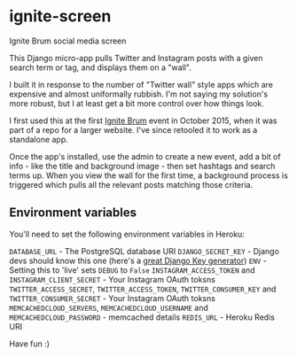 # ignite-screen
Ignite Brum social media screen

This Django micro-app pulls Twitter and Instagram posts with a given search term or tag, and displays them on a "wall".

I built it in response to the number of "Twitter wall" style apps which are expensive and almost uniformally rubbish. I'm
not saying my solution's more robust, but I at least get a bit more control over how things look.

I first used this at the first [Ignite Brum](http://ignitebrum.com/) event in October 2015, when it was part of a repo for
a larger website. I've since retooled it to work as a standalone app.

Once the app's installed, use the admin to create a new event, add a bit of info - like the title and background image -
then set hashtags and search terms up. When you view the wall for the first time, a background process is triggered which
pulls all the relevant posts matching those criteria.

## Environment variables

You'll need to set the following environment variables in Heroku:

`DATABASE_URL` - The PostgreSQL database URI
`DJANGO_SECRET_KEY` - Django devs should know this one (here's a [great Django Key generator](http://www.miniwebtool.com/django-secret-key-generator/))
`ENV` - Setting this to 'live' sets `DEBUG` to `False`
`INSTAGRAM_ACCESS_TOKEN` and `INSTAGRAM_CLIENT_SECRET` - Your Instagram OAuth toksns
`TWITTER_ACCESS_SECRET`, `TWITTER_ACCESS_TOKEN`, `TWITTER_CONSUMER_KEY` and `TWITTER_CONSUMER_SECRET` - Your Instagram OAuth toksns
`MEMCACHEDCLOUD_SERVERS`, `MEMCACHEDCLOUD_USERNAME` and `MEMCACHEDCLOUD_PASSWORD` - memcached details
`REDIS_URL` - Heroku Redis URI

Have fun :)
